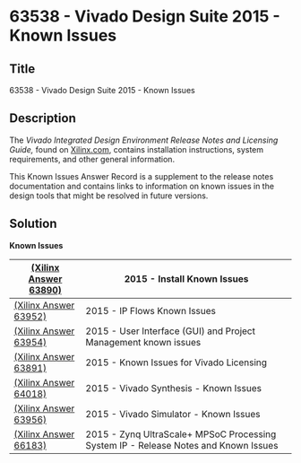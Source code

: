 # 63538 - Vivado Design Suite 2015 - Known Issues

## Title

63538 - Vivado Design Suite 2015 - Known Issues

## Description

The *Vivado Integrated Design Environment Release Notes and Licensing Guide,* found on [Xilinx.com](http://xilinx.com/), contains installation instructions, system requirements, and other general information.

This Known Issues Answer Record is a supplement to the release notes documentation and contains links to information on known issues in the design tools that might be resolved in future versions.

## Solution

**Known Issues**

| [(Xilinx Answer 63890)](https://adaptivesupport.amd.com/s/article/63890) | 2015 - Install Known Issues                                  |
| ------------------------------------------------------------ | ------------------------------------------------------------ |
| [(Xilinx Answer 63952)](https://adaptivesupport.amd.com/s/article/63952) | 2015 - IP Flows Known Issues                                 |
| [(Xilinx Answer 63954)](https://adaptivesupport.amd.com/s/article/63954) | 2015 - User Interface (GUI) and Project Management known issues |
| [(Xilinx Answer 63891)](https://adaptivesupport.amd.com/s/article/63891) | 2015 - Known Issues for Vivado Licensing                     |
| [(Xilinx Answer 64018)](https://adaptivesupport.amd.com/s/article/64018) | 2015 - Vivado Synthesis - Known Issues                       |
| [(Xilinx Answer 63956)](https://adaptivesupport.amd.com/s/article/63956) | 2015 - Vivado Simulator - Known Issues                       |
| [(Xilinx Answer 66183)](https://adaptivesupport.amd.com/s/article/66183) | 2015 - Zynq UltraScale+ MPSoC Processing System IP - Release Notes and Known Issues |